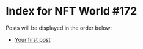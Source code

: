 # Index for NFT World #172
Posts will be displayed in the order below:

- [Your first post](./001-first.md)

